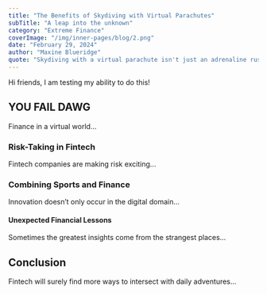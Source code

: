 ```yaml
---
title: "The Benefits of Skydiving with Virtual Parachutes"
subTitle: "A leap into the unknown"
category: "Extreme Finance"
coverImage: "/img/inner-pages/blog/2.png"
date: "February 29, 2024"
author: "Maxine Blueridge"
quote: "Skydiving with a virtual parachute isn't just an adrenaline rush; it's a lesson in taking calculated risks. Whether financial or physical, the thrill lies in trusting your equipment."
---
```


Hi friends, I am testing my ability to do this!

## YOU FAIL DAWG

Finance in a virtual world...

### Risk-Taking in Fintech

Fintech companies are making risk exciting...

### Combining Sports and Finance

Innovation doesn’t only occur in the digital domain...

#### Unexpected Financial Lessons

Sometimes the greatest insights come from the strangest places...

## Conclusion

Fintech will surely find more ways to intersect with daily adventures...
